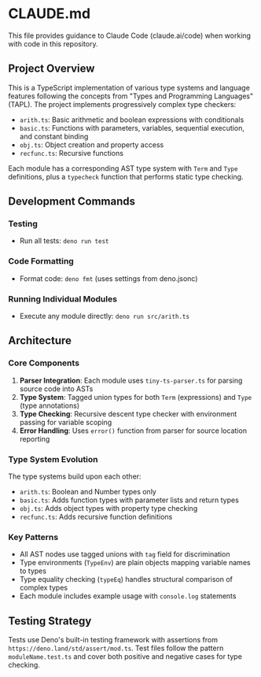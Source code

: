 # CLAUDE.md

This file provides guidance to Claude Code (claude.ai/code) when working with
code in this repository.

## Project Overview

This is a TypeScript implementation of various type systems and language
features following the concepts from "Types and Programming Languages" (TAPL).
The project implements progressively complex type checkers:

- `arith.ts`: Basic arithmetic and boolean expressions with conditionals
- `basic.ts`: Functions with parameters, variables, sequential execution, and
  constant binding
- `obj.ts`: Object creation and property access
- `recfunc.ts`: Recursive functions

Each module has a corresponding AST type system with `Term` and `Type`
definitions, plus a `typecheck` function that performs static type checking.

## Development Commands

### Testing

- Run all tests: `deno run test`

### Code Formatting

- Format code: `deno fmt` (uses settings from deno.jsonc)

### Running Individual Modules

- Execute any module directly: `deno run src/arith.ts`

## Architecture

### Core Components

1. **Parser Integration**: Each module uses `tiny-ts-parser.ts` for parsing
   source code into ASTs
2. **Type System**: Tagged union types for both `Term` (expressions) and `Type`
   (type annotations)
3. **Type Checking**: Recursive descent type checker with environment passing
   for variable scoping
4. **Error Handling**: Uses `error()` function from parser for source location
   reporting

### Type System Evolution

The type systems build upon each other:

- `arith.ts`: Boolean and Number types only
- `basic.ts`: Adds function types with parameter lists and return types
- `obj.ts`: Adds object types with property type checking
- `recfunc.ts`: Adds recursive function definitions

### Key Patterns

- All AST nodes use tagged unions with `tag` field for discrimination
- Type environments (`TypeEnv`) are plain objects mapping variable names to
  types
- Type equality checking (`typeEq`) handles structural comparison of complex
  types
- Each module includes example usage with `console.log` statements

## Testing Strategy

Tests use Deno's built-in testing framework with assertions from
`https://deno.land/std/assert/mod.ts`. Test files follow the pattern
`moduleName.test.ts` and cover both positive and negative cases for type
checking.

